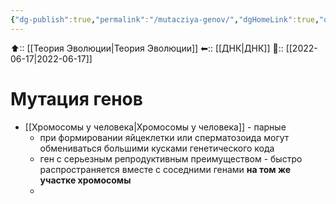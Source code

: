 ```yaml
---
{"dg-publish":true,"permalink":"/mutacziya-genov/","dgHomeLink":true,"dgPassFrontmatter":false}
---
```



⬆:: [[Теория Эволюции|Теория Эволюции]]
⬅:: [[ДНК|ДНК]]
📅:: [[2022-06-17|2022-06-17]]

# Мутация генов
- [[Хромосомы у человека|Хромосомы у человека]] - парные
	- при формировании яйцеклетки или сперматозоида могут обмениваться большими кусками генетического кода
	- ген с серьезным репродуктивным преимуществом - быстро распространяется вместе с соседними генами **на том же участке хромосомы**
	- 